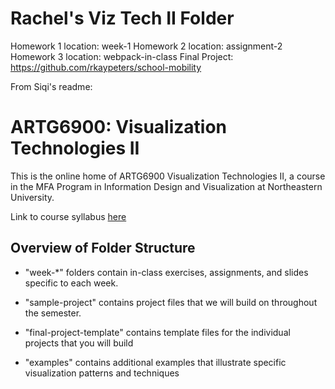 # Rachel's Viz Tech II Folder

Homework 1 location: week-1
Homework 2 location: assignment-2
Homework 3 location: webpack-in-class
Final Project: https://github.com/rkaypeters/school-mobility


From Siqi's readme:

# ARTG6900: Visualization Technologies II

This is the online home of ARTG6900 Visualization Technologies II, a course in the MFA Program in Information Design and Visualization at Northeastern University.

Link to course syllabus [here](https://docs.google.com/document/d/1q_Hbqu5kazTWeQPj1bhy3aGAAjSedIsjXo5gOnB9nvc)

## Overview of Folder Structure

- "week-\*" folders contain in-class exercises, assignments, and slides specific to each week.

- "sample-project" contains project files that we will build on throughout the semester.

- "final-project-template" contains template files for the individual projects that you will build

- "examples" contains additional examples that illustrate specific visualization patterns and techniques